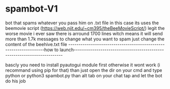 # spambot-V1
bot that spams whatever you pass him on .txt file
in this case its uses the beemovie script (https://web.njit.edu/~cm395/theBeeMovieScript/) legit the worse movie i ever saw there is arround 1700 lines 
witch means it will send more than 1.7k messages to change what you want to spam
just change the content of the beehive.txt file
------------------------------------------------------------------how to launch------------------------------------------------------------------------

bascly you need to install pyautogui module first otherwise it wont work (i recommand using pip for that)
than just open the dir on your cmd and type python or python3 spambot.py
than alt tab on your chat tap and let the bot do his job
